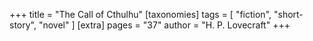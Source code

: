 +++
title = "The Call of Cthulhu"
[taxonomies]
tags = [ "fiction", "short-story", "novel" ]
[extra]
pages = "37"
author = "H. P. Lovecraft"
+++
